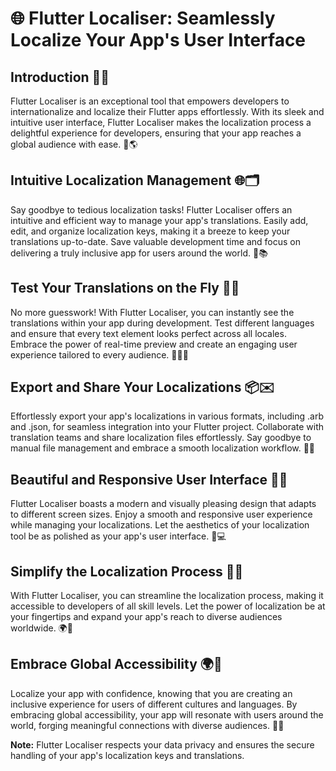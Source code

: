 # 🌐 Flutter Localiser: Seamlessly Localize Your App's User Interface

## Introduction 🚀🌟

Flutter Localiser is an exceptional tool that empowers developers to internationalize and localize their Flutter apps effortlessly. With its sleek and intuitive user interface, Flutter Localiser makes the localization process a delightful experience for developers, ensuring that your app reaches a global audience with ease. 💼🌎

## Intuitive Localization Management 🌐🗂️

Say goodbye to tedious localization tasks! Flutter Localiser offers an intuitive and efficient way to manage your app's translations. Easily add, edit, and organize localization keys, making it a breeze to keep your translations up-to-date. Save valuable development time and focus on delivering a truly inclusive app for users around the world. 🎯📚

## Test Your Translations on the Fly 🧪🚀

No more guesswork! With Flutter Localiser, you can instantly see the translations within your app during development. Test different languages and ensure that every text element looks perfect across all locales. Embrace the power of real-time preview and create an engaging user experience tailored to every audience. 👀👩‍💻

## Export and Share Your Localizations 📦✉️

Effortlessly export your app's localizations in various formats, including .arb and .json, for seamless integration into your Flutter project. Collaborate with translation teams and share localization files effortlessly. Say goodbye to manual file management and embrace a smooth localization workflow. 📂🤝

## Beautiful and Responsive User Interface 🎨📱

Flutter Localiser boasts a modern and visually pleasing design that adapts to different screen sizes. Enjoy a smooth and responsive user experience while managing your localizations. Let the aesthetics of your localization tool be as polished as your app's user interface. 🎉💻

## Simplify the Localization Process 📝💡

With Flutter Localiser, you can streamline the localization process, making it accessible to developers of all skill levels. Let the power of localization be at your fingertips and expand your app's reach to diverse audiences worldwide. 🌍🌈

## Embrace Global Accessibility 🌍🌟

Localize your app with confidence, knowing that you are creating an inclusive experience for users of different cultures and languages. By embracing global accessibility, your app will resonate with users around the world, forging meaningful connections with diverse audiences. 💖🌐

**Note:** Flutter Localiser respects your data privacy and ensures the secure handling of your app's localization keys and translations.
